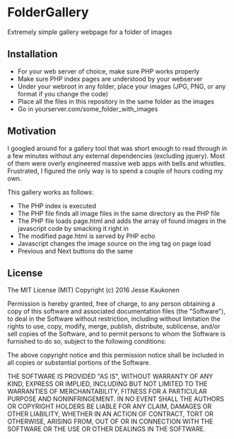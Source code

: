 # FolderGallery
Extremely simple gallery webpage for a folder of images

## Installation

* For your web server of choice, make sure PHP works properly
* Make sure PHP index pages are understood by your webserver
* Under your webroot in any folder, place your images (JPG, PNG, or any format if you change the code)
* Place all the files in this repository in the same folder as the images
* Go in yourserver.com/some_folder_with_images

## Motivation

I googled around for a gallery tool that was short enough to read through in a few minutes without any external dependencies (excluding jquery). Most of them were overly engineered massive web apps with bells and whistles. Frustrated, I figured the only way is to spend a couple of hours coding my own.

This gallery works as follows:

* The PHP index is executed
* The PHP file finds all image files in the same directory as the PHP file
* The PHP file loads page.html and adds the array of found images in the javascript code by smacking it right in
* The modified page.html is served by PHP echo
* Javascript changes the image source on the img tag on page load
* Previous and Next buttons do the same

## License

The MIT License (MIT)
Copyright (c) 2016 Jesse Kaukonen

Permission is hereby granted, free of charge, to any person obtaining a copy of this software and associated documentation files (the "Software"), to deal in the Software without restriction, including without limitation the rights to use, copy, modify, merge, publish, distribute, sublicense, and/or sell copies of the Software, and to permit persons to whom the Software is furnished to do so, subject to the following conditions:

The above copyright notice and this permission notice shall be included in all copies or substantial portions of the Software.

THE SOFTWARE IS PROVIDED "AS IS", WITHOUT WARRANTY OF ANY KIND, EXPRESS OR IMPLIED, INCLUDING BUT NOT LIMITED TO THE WARRANTIES OF MERCHANTABILITY, FITNESS FOR A PARTICULAR PURPOSE AND NONINFRINGEMENT. IN NO EVENT SHALL THE AUTHORS OR COPYRIGHT HOLDERS BE LIABLE FOR ANY CLAIM, DAMAGES OR OTHER LIABILITY, WHETHER IN AN ACTION OF CONTRACT, TORT OR OTHERWISE, ARISING FROM, OUT OF OR IN CONNECTION WITH THE SOFTWARE OR THE USE OR OTHER DEALINGS IN THE SOFTWARE.


